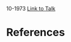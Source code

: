 

10-1973
[Link to Talk](https://www.churchofjesuschrist.org/study/general-conference/1973/10/saturday-morning-session?lang=eng)



# References
